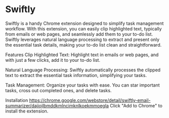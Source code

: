 # Swiftly


Swiftly is a handy Chrome extension designed to simplify task management workflow. With this extension, you can easily clip highlighted text, typically from emails or web pages, and seamlessly add them to your to-do list. Swiftly leverages natural language processing to extract and present only the essential task details, making your to-do list clean and straightforward.

Features
Clip Highlighted Text: Highlight text in emails or web pages, and with just a few clicks, add it to your to-do list.

Natural Language Processing: Swiftly automatically processes the clipped text to extract the essential task information, simplifying your tasks.

Task Management: Organize your tasks with ease. You can star important tasks, cross out completed ones, and delete tasks.

Installation
https://chrome.google.com/webstore/detail/swiftly-email-summarizer/dajiojlbmddkmlncimknlkoekmmoegla
Click "Add to Chrome" to install the extension.
